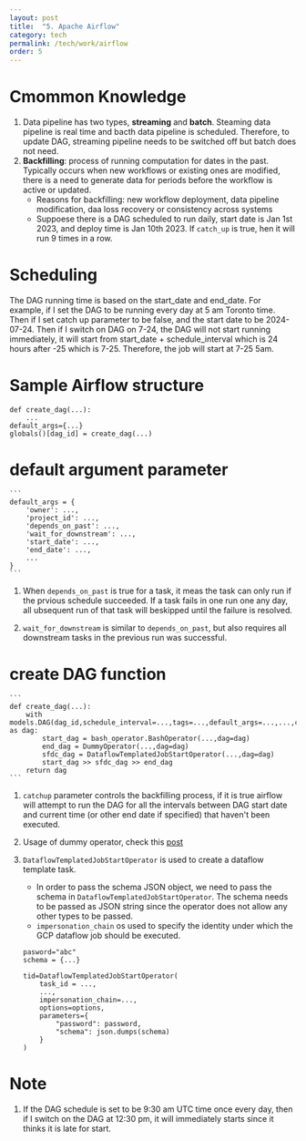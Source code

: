 ```yaml
---
layout: post
title:  "5. Apache Airflow"
category: tech
permalink: /tech/work/airflow
order: 5
---
```

# Cmommon Knowledge
1. Data pipeline has two types, **streaming** and **batch**. Steaming data pipeline is real time and bacth data pipeline 
   is scheduled. Therefore, to update DAG, streaming pipeline needs to be switched off but batch does not need.
2. **Backfilling**: process of running computation for dates in the past. Typically occurs when new workflows 
   or existing ones are modified, there is a need to generate data for periods before the workflow is active or updated.
   * Reasons for backfilling: new workflow deployment, data pipeline modification, daa loss recovery or consistency across systems
   * Suppoese there is a DAG scheduled to run daily, start date is Jan 1st 2023, and deploy time is Jan 10th 2023. If `catch_up` is true, hen it will run 9 times in a row.

# Scheduling
The DAG running time is based on the start_date and end_date. For example, if I set the DAG to be running every day at 5 am Toronto time. Then if I set catch up parameter to be false, and the start date to be 2024-07-24. Then if I switch on DAG on 7-24, the DAG will not start running immediately, it will start from start_date + schedule_interval which is 24 hours after -25 which is 7-25. Therefore, the job will start at 7-25 5am.

# Sample Airflow structure
```
def create_dag(...):
    ...
default_args={...}
globals()[dag_id] = create_dag(...)
```

# default argument parameter
    ```
    default_args = {
        'owner': ...,
        'project_id': ...,
        'depends_on_past': ...,
        'wait_for_downstream': ...,
        'start_date': ...,
        'end_date': ...,
        ...
    }
    ```

1. When `depends_on_past` is true for a task, it meas the task can only run if the prvious schedule succeeded.
   If a task fails in one run one any day, all ubsequent run of that task will beskipped until the failure is resolved.

2. `wait_for_downstream` is similar to `depends_on_past`, but also requires all downstream tasks in the previous 
   run was successful. 

# create DAG function
    ```
    def create_dag(...):
        with models.DAG(dag_id,schedule_interval=...,tags=...,default_args=...,...,catctup=...) as dag:
            start_dag = bash_operator.BashOperator(...,dag=dag)
            end_dag = DummyOperator(...,dag=dag)
            sfdc_dag = DataflowTemplatedJobStartOperator(...,dag=dag)
            start_dag >> sfdc_dag >> end_dag
        return dag
    ```

1. `catchup` parameter controls the backfilling process, if it is true airflow will attempt to run the DAG 
   for all the intervals between DAG start date and current time (or other end date if specified) that 
   haven't been executed. 
2. Usage of dummy operator, check this 
   [post](https://stackoverflow.com/questions/57036756/what-is-the-usage-of-dummyoperator-in-airflow)

3. `DataflowTemplatedJobStartOperator` is used to create a dataflow template task.
   * In order to pass the schema JSON object, we need to pass the schema in `DataflowTemplatedJobStartOperator`. 
   The schema needs to be passed as JSON string since the operator does not allow any other types to be passed.
   * `impersonation_chain` os used to specify the identity under which the GCP dataflow job should be executed.
   
    ```
    pasword="abc"
    schema = {...}

    tid=DataflowTemplatedJobStartOperator(
        task_id = ...,
        ...,
        impersonation_chain=...,
        options=options,
        parameters={
            "password": password,
            "schema": json.dumps(schema)
        }
    )
    ```

# Note
1. If the DAG schedule is set to be 9:30 am UTC time once every day, then if I switch on the DAG at 12:30 pm, it will immediately starts since it thinks it is late for start.

